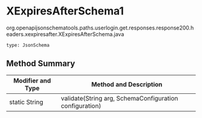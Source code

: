 # XExpiresAfterSchema1
org.openapijsonschematools.paths.userlogin.get.responses.response200.headers.xexpiresafter.XExpiresAfterSchema.java
```
type: JsonSchema
```

## Method Summary
| Modifier and Type | Method and Description |
| ----------------- | ---------------------- |
| static String | validate(String arg, SchemaConfiguration configuration) |
